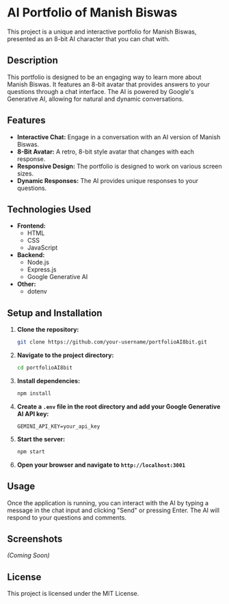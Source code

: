 # AI Portfolio of Manish Biswas

This project is a unique and interactive portfolio for Manish Biswas, presented as an 8-bit AI character that you can chat with.

## Description

This portfolio is designed to be an engaging way to learn more about Manish Biswas. It features an 8-bit avatar that provides answers to your questions through a chat interface. The AI is powered by Google's Generative AI, allowing for natural and dynamic conversations.

## Features

*   **Interactive Chat:** Engage in a conversation with an AI version of Manish Biswas.
*   **8-Bit Avatar:** A retro, 8-bit style avatar that changes with each response.
*   **Responsive Design:** The portfolio is designed to work on various screen sizes.
*   **Dynamic Responses:** The AI provides unique responses to your questions.

## Technologies Used

*   **Frontend:**
    *   HTML
    *   CSS
    *   JavaScript
*   **Backend:**
    *   Node.js
    *   Express.js
    *   Google Generative AI
*   **Other:**
    *   dotenv

## Setup and Installation

1.  **Clone the repository:**
    ```bash
    git clone https://github.com/your-username/portfolioAI8bit.git
    ```
2.  **Navigate to the project directory:**
    ```bash
    cd portfolioAI8bit
    ```
3.  **Install dependencies:**
    ```bash
    npm install
    ```
4.  **Create a `.env` file in the root directory and add your Google Generative AI API key:**
    ```
    GEMINI_API_KEY=your_api_key
    ```
5.  **Start the server:**
    ```bash
    npm start
    ```
6.  **Open your browser and navigate to `http://localhost:3001`**

## Usage

Once the application is running, you can interact with the AI by typing a message in the chat input and clicking "Send" or pressing Enter. The AI will respond to your questions and comments.

## Screenshots

*(Coming Soon)*

## License

This project is licensed under the MIT License.
